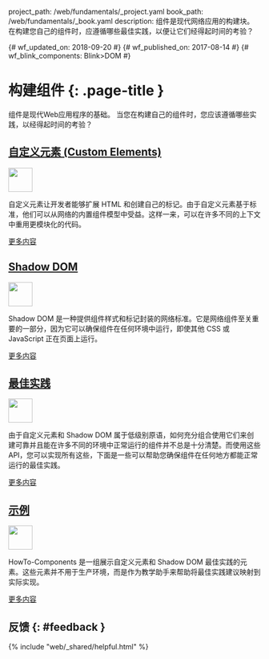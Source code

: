 project_path: /web/fundamentals/_project.yaml
book_path: /web/fundamentals/_book.yaml
description: 组件是现代网络应用的构建块。在构建您自己的组件时，应遵循哪些最佳实践，以便让它们经得起时间的考验？

{# wf_updated_on: 2018-09-20 #} {# wf_published_on: 2017-08-14 #} {# wf_blink_components: Blink>DOM #}

<style>
nav.devsite-page-nav, .devsite-rating-container {display:none;}
</style>

# 构建组件 {: .page-title }

组件是现代Web应用程序的基础。 当您在构建自己的组件时，您应该遵循哪些实践，以经得起时间的考验？

<div class="attempt-left">
  <h2><a href="./customelements">自定义元素 (Custom Elements)</a></h2>
  <a href="./customelements">
    <img width="48" src="https://github.com/google/WebFundamentals/blob/master/web/images/md-icons/ic_code_black_24px.svg?raw=true" class="attempt-right">
  </a>
  <p>自定义元素让开发者能够扩展 HTML 和创建自己的标记。由于自定义元素基于标准，他们可以从网络的内置组件模型中受益。这样一来，可以在许多不同的上下文中重用更模块化的代码。</p>
  <a href="./customelements" class="button button-primary">更多内容</a>
</div>

<div class="attempt-right">
  <h2><a href="./shadowdom">Shadow DOM</a></h2>
  <a href="./shadowdom">
    <img width="48" src="https://github.com/google/WebFundamentals/blob/master/web/images/md-icons/ic_border_style_black_24px.svg?raw=true" class="attempt-right">
  </a>
  <p>     Shadow DOM 是一种提供组件样式和标记封装的网络标准。它是网络组件至关重要的一部分，因为它可以确保组件在任何环境中运行，即使其他 CSS 或 JavaScript 正在页面上运行。</p>
  <a href="./shadowdom" class="button button-primary">更多内容</a>
</div>

<div style="clear:both;"></div>

<div class="attempt-left">
  <h2><a href="./best-practices">最佳实践</a></h2>
  <a href="./best-practices">
    <img width="48" src="https://github.com/google/WebFundamentals/blob/master/web/images/md-icons/ic_done_black_24px.svg?raw=true" class="attempt-right">
  </a>
  <p>由于自定义元素和 Shadow DOM 属于低级别原语，如何充分组合使用它们来创建可靠并且能在许多不同的环境中正常运行的组件并不总是十分清楚。而使用这些 API，您可以实现所有这些，下面是一些可以帮助您确保组件在任何地方都能正常运行的最佳实践。</p>
  <a href="./best-practices" class="button button-primary">更多内容</a>
</div>

<div class="attempt-right">
  <h2><a href="./examples/">示例</a></h2>
  <a href="./examples/">
    <img width="48" src="https://github.com/google/WebFundamentals/blob/master/web/images/md-icons/ic_explore_black_24px.svg?raw=true" class="attempt-right">
  </a>
  <p>HowTo-Components 是一组展示自定义元素和 Shadow DOM 最佳实践的元素。这些元素并不用于生产环境，而是作为教学助手来帮助将最佳实践建议映射到实际实现。</p>
  <a href="./examples/" class="button button-primary">更多内容</a>
</div>

<div style="clear:both;"></div>

## 反馈 {: #feedback }

{% include "web/_shared/helpful.html" %}
